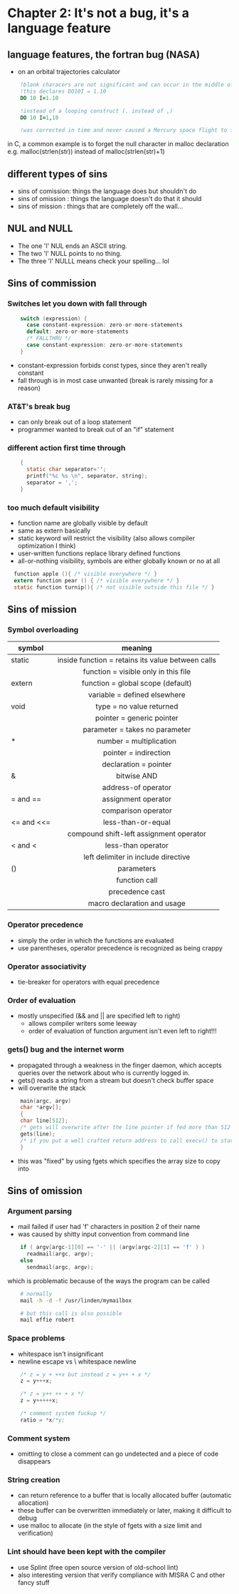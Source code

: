# Chapter 2: It's not a bug, it's a language feature

## language features, the fortran bug (NASA)

- on an orbital trajectories calculator

~~~fortran
    !blank characers are not significant and can occur in the middle of an identifier
    !this declares DO10I = 1.10
    DO 10 I=1.10

    !instead of a looping construct (. instead of ,)
    DO 10 I=1,10

    !was corrected in time and never caused a Mercury space flight to fail
~~~

in C, a common example is to forget the null character in malloc declaration e.g.
malloc(strlen(str)) instead of malloc(strlen(str)+1)

## different types of sins
- sins of comission: things the language does but shouldn't do
- sins of omission : things the language doesn't do that it should
- sins of mission : things that are completely off the wall...

## NUL and NULL
- The one 'l' NUL ends an ASCII string.
- The two 'l' NULL points to no thing.
- The three 'l' NULLL means check your spelling... lol



## Sins of commission

### Switches let you down with fall through

~~~C
    switch (expression) {
      case constant-expression: zero-or-more-statements
      default: zero-or-more-statements
      /* FALLTHRU */
      case constant-expression: zero-or-more-statements
    }
~~~

- constant-expression forbids const types, since they aren't really constant
- fall through is in most case unwanted (break is rarely missing for a reason)

### AT&T's break bug
- can only break out of a loop statement
- programmer wanted to break out of an "if" statement


### different action first time through
~~~C
    {
      static char separator='';
      printf("%c %s \n", separator, string);
      separator = ',';
    }
~~~


### too much default visibility
- function name are globally visible by default
- same as extern basically
- static keyword will restrict the visibility (also allows compiler optimization I think)
- user-written functions replace library defined functions
- all-or-nothing visibility, symbols are either globally known or no at all

~~~c
  function apple (){ /* visible everywhere */ }
  extern function pear () { /* visible everywhere */ }
  static function turnip(){ /* not visible outside this file */ }
~~~



## Sins of mission

### Symbol overloading


| symbol      |   meaning                                              |
| ----------- |:------------------------------------------------------:|
| static      |   inside function = retains its value between calls    |
|             |   function = visible only in this file                 |
| extern      |   function = global scope (default)                    |
|             |   variable = defined elsewhere                         |
| void        |   type = no value returned                             |
|             |   pointer = generic pointer                            |
|             |   parameter = takes no parameter                       |
| \*          |   number = multiplication                              |
|             |   pointer = indirection                                |
|             |   declaration = pointer                                |
| &           |   bitwise AND                                          |
|             |   address-of operator                                  |
| = and ==    |   assignment operator                                  |
|             |   comparison operator                                  |
| <= and <<=  |   less-than-or-equal                                   |
|             |   compound shift-left assignment operator              |
| < and <     |   less-than operator                                   |
|             |   left delimiter in include directive                  |
| ()          |   parameters                                           |
|             |   function call                                        |
|             |   precedence cast                                      |
|             |   macro declaration and usage                          |


### Operator precedence
- simply the order in which the functions are evaluated
- use parentheses, operator precedence is recognized as being crappy


### Operator associativity
- tie-breaker for operators with equal precedence


### Order of evaluation
- mostly unspecified (&& and || are specified left to right)
    - allows compiler writers some leeway
    - order of evaluation of function argument isn't even left to right!!!


### gets() bug and the internet worm
- propagated through a weakness in the finger daemon, which accepts queries over the network about who is currently logged in.
- gets() reads a string from a stream but doesn't check buffer space
- will overwrite the stack

~~~C
    main(argc, argv)
    char *argv[];
    {
    char line[512];
    /* gets will overwrite after the line pointer if fed more than 512 bytes of data */
    gets(line);
    /* if you put a well crafted return address to call execv() to start a shell... */
    }
~~~

- this was "fixed" by using fgets which specifies the array size to copy into



## Sins of omission


### Argument parsing
- mail failed if user had 'f' characters in position 2 of their name
- was caused by shitty input convention from command line

~~~C
    if ( argv[argc-1][0] == '-' || (argv[argc-2][1] == 'f' ) )
      readmail(argc, argv);
    else
      sendmail(argc, argv);
~~~

which is problematic because of the ways the program can be called

~~~bash
    # normally
    mail -h -d -f /usr/linden/mymailbox

    # but this call is also possible
    mail effie robert
~~~


### Space problems
- whitespace isn't insignificant
- newline escape vs \ whitespace newline

~~~C
    /* z = y + ++x but instead z = y++ + x */
    z = y+++x;

    /* z = y++ ++ + x */
    z = y+++++x;

    /* comment system fuckup */
    ratio = *x/*y;

~~~


### Comment system
- omitting to close a comment can go undetected and a piece of code disappears


### String creation
- can return reference to a buffer that is locally allocated buffer (automatic allocation)
- these buffer can be overwritten immediately or later, making it difficult to debug
- use malloc to allocate (in the style of fgets with a size limit and verification)


### Lint should have been kept with the compiler
- use Splint (free open source version of old-school lint)
- also interesting version that verify compliance with MISRA C and other fancy stuff
